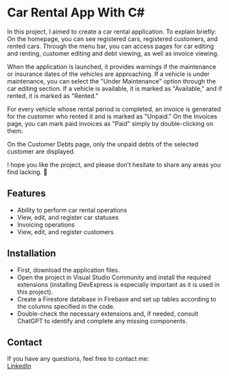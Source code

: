 # Car Rental App With C#

In this project, I aimed to create a car rental application. To explain briefly: On the homepage, you can see registered cars, registered customers, and rented cars. Through the menu bar, you can access pages for car editing and renting, customer editing and debt viewing, as well as invoice viewing.

When the application is launched, it provides warnings if the maintenance or insurance dates of the vehicles are approaching. If a vehicle is under maintenance, you can select the "Under Maintenance" option through the car editing section. If a vehicle is available, it is marked as "Available," and if rented, it is marked as "Rented."

For every vehicle whose rental period is completed, an invoice is generated for the customer who rented it and is marked as "Unpaid." On the Invoices page, you can mark paid invoices as "Paid" simply by double-clicking on them.

On the Customer Debts page, only the unpaid debts of the selected customer are displayed.

I hope you like the project, and please don’t hesitate to share any areas you find lacking. 🙌


## Features

- Ability to perform car rental operations
- View, edit, and register car statuses
- Invoicing operations
- View, edit, and register customers

## Installation

- First, download the application files.
- Open the project in Visual Studio Community and install the required extensions (installing DevExpress is especially important as it is used in this project).
- Create a Firestore database in Firebase and set up tables according to the columns specified in the code.
- Double-check the necessary extensions and, if needed, consult ChatGPT to identify and complete any missing components.

## Contact  
If you have any questions, feel free to contact me:  
[LinkedIn](https://www.linkedin.com/in/emre-beraat-samuk-a50b37250/)  


